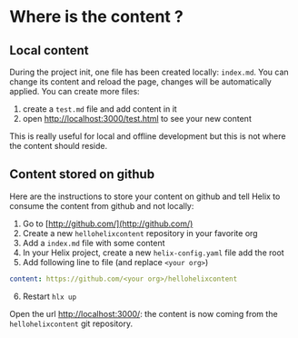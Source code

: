 # Where is the content ?

## Local content

During the project init, one file has been created locally: `index.md`. You can change its content and reload the page, changes will be automatically applied. You can create more files:

1. create a `test.md` file and add content in it
2. open [http://localhost:3000/test.html](http://localhost:3000/test.html) to see your new content

This is really useful for local and offline development but this is not where the content should reside.

## Content stored on github

Here are the instructions to store your content on github and tell Helix to consume the content from github and not locally:

1. Go to [http://github.com/](http://github.com/)
2. Create a new `hellohelixcontent` repository in your favorite org
3. Add a `index.md` file with some content
4. In your Helix project, create a new `helix-config.yaml` file add the root
5. Add following line to file (and replace `<your org>`)

```yaml
content: https://github.com/<your org>/hellohelixcontent
```

6. Restart `hlx up`

Open the url [http://localhost:3000/](http://localhost:3000/): the content is now coming from the `hellohelixcontent` git repository.
